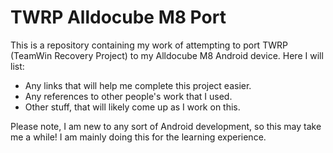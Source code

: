 # TWRP Alldocube M8 Port

This is a repository containing my work of attempting to port TWRP (TeamWin Recovery Project) to my Alldocube M8 Android device. Here I will list:

* Any links that will help me complete this project easier.
* Any references to other people's work that I used.
* Other stuff, that will likely come up as I work on this.

Please note, I am new to any sort of Android development, so this may take me a while! I am mainly doing this for the learning experience.